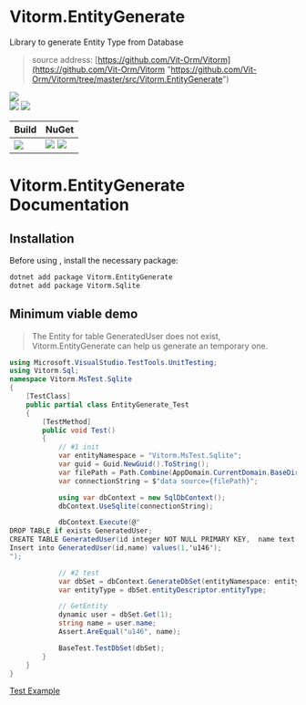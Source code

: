 ﻿
# Vitorm.EntityGenerate
Library to generate Entity Type from Database
> source address: [https://github.com/Vit-Orm/Vitorm](https://github.com/Vit-Orm/Vitorm "https://github.com/Vit-Orm/Vitorm/tree/master/src/Vitorm.EntityGenerate")        

![](https://img.shields.io/github/license/Vit-Orm/Vitorm.svg)  
![](https://img.shields.io/github/repo-size/Vit-Orm/Vitorm.svg)  ![](https://img.shields.io/github/last-commit/Vit-Orm/Vitorm.svg)  
 

| Build | NuGet |
| -------- | -------- |
|![](https://github.com/Vit-Orm/Vitorm/workflows/ki_devops3_build/badge.svg) | [![](https://img.shields.io/nuget/v/Vitorm.EntityGenerate.svg)](https://www.nuget.org/packages/Vitorm.EntityGenerate) ![](https://img.shields.io/nuget/dt/Vitorm.EntityGenerate.svg) |




# Vitorm.EntityGenerate Documentation    
 
## Installation    
Before using , install the necessary package:
``` bash
dotnet add package Vitorm.EntityGenerate
dotnet add package Vitorm.Sqlite
```

## Minimum viable demo
> The Entity for table GeneratedUser does not exist, Vitorm.EntityGenerate can help us generate an temporary one.     

``` csharp
using Microsoft.VisualStudio.TestTools.UnitTesting;
using Vitorm.Sql;
namespace Vitorm.MsTest.Sqlite
{
    [TestClass]
    public partial class EntityGenerate_Test
    {
        [TestMethod]
        public void Test()
        {
            // #1 init
            var entityNamespace = "Vitorm.MsTest.Sqlite";
            var guid = Guid.NewGuid().ToString();
            var filePath = Path.Combine(AppDomain.CurrentDomain.BaseDirectory, $"{guid}.sqlite.db");
            var connectionString = $"data source={filePath}";

            using var dbContext = new SqlDbContext();
            dbContext.UseSqlite(connectionString);

            dbContext.Execute(@"
DROP TABLE if exists GeneratedUser;
CREATE TABLE GeneratedUser(id integer NOT NULL PRIMARY KEY,  name text DEFAULT NULL);
Insert into GeneratedUser(id,name) values(1,'u146');
");

            // #2 test
            var dbSet = dbContext.GenerateDbSet(entityNamespace: entityNamespace, tableName: "GeneratedUser");
            var entityType = dbSet.entityDescriptor.entityType;

            // GetEntity
            dynamic user = dbSet.Get(1);
            string name = user.name;
            Assert.AreEqual("u146", name);

            BaseTest.TestDbSet(dbSet);
        }
    }
}

```
 

[Test Example](https://github.com/Vit-Orm/Vitorm/tree/master/test/Vitorm.EntityGenerate.MsTest)    